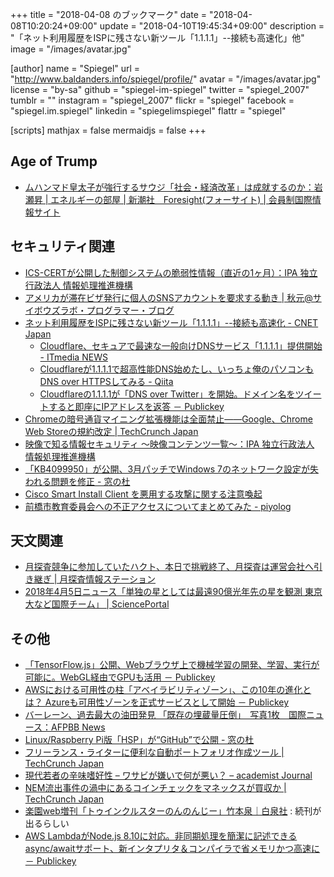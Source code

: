 +++
title = "2018-04-08 のブックマーク"
date =  "2018-04-08T10:20:24+09:00"
update = "2018-04-10T19:45:34+09:00"
description = "「ネット利用履歴をISPに残さない新ツール「1.1.1.1」--接続も高速化」他"
image = "/images/avatar.jpg"

[author]
name      = "Spiegel"
url       = "http://www.baldanders.info/spiegel/profile/"
avatar    = "/images/avatar.jpg"
license   = "by-sa"
github    = "spiegel-im-spiegel"
twitter   = "spiegel_2007"
tumblr    = ""
instagram = "spiegel_2007"
flickr    = "spiegel"
facebook  = "spiegel.im.spiegel"
linkedin  = "spiegelimspiegel"
flattr    = "spiegel"

[scripts]
  mathjax = false
  mermaidjs = false
+++

## Age of Trump

- [ムハンマド皇太子が強行するサウジ「社会・経済改革」は成就するのか：岩瀬昇 | エネルギーの部屋 | 新潮社　Foresight(フォーサイト) | 会員制国際情報サイト](http://www.fsight.jp/articles/-/43518)

## セキュリティ関連

- [ICS-CERTが公開した制御システムの脆弱性情報（直近の1ヶ月）：IPA 独立行政法人 情報処理推進機構](https://www.ipa.go.jp/security/controlsystem/icsadvisories.html)
- [アメリカが滞在ビザ発行に個人のSNSアカウントを要求する動き | 秋元@サイボウズラボ・プログラマー・ブログ](http://developer.cybozu.co.jp/akky/2018/03/usa-to-require-social-media-accounts-for-visa-application/)
- [ネット利用履歴をISPに残さない新ツール「1.1.1.1」--接続も高速化 - CNET Japan](https://japan.cnet.com/article/35117022/)
    - [Cloudflare、セキュアで最速な一般向けDNSサービス「1.1.1.1」提供開始 - ITmedia NEWS](http://www.itmedia.co.jp/news/articles/1804/02/news074.html)
    - [Cloudflareが1.1.1.1で超高性能DNS始めたし、いっちょ俺のパソコンもDNS over HTTPSしてみる - Qiita](https://qiita.com/onokatio/items/42fb4a2811600680591b)
    - [Cloudflareの1.1.1.1が「DNS over Twitter」を開始。ドメイン名をツイートすると即座にIPアドレスを返答 － Publickey](http://www.publickey1.jp/blog/18/cloudflare1111dns_over_twitterip.html)
- [Chromeの暗号通貨マイニング拡張機能は全面禁止――Google、Chrome Web Storeの規約改定  |  TechCrunch Japan](https://jp.techcrunch.com/2018/04/03/2018-04-02-google-is-banning-all-cryptomining-extensions-from-its-chrome-web-store/)
- [映像で知る情報セキュリティ ～映像コンテンツ一覧～：IPA 独立行政法人 情報処理推進機構](https://www.ipa.go.jp/security/keihatsu/videos/index.html)
- [「KB4099950」が公開、3月パッチでWindows 7のネットワーク設定が失われる問題を修正 - 窓の杜](https://forest.watch.impress.co.jp/docs/news/1114999.html)
- [Cisco Smart Install Client を悪用する攻撃に関する注意喚起](https://www.jpcert.or.jp/at/2018/at180013.html)
- [前橋市教育委員会への不正アクセスについてまとめてみた - piyolog](http://d.hatena.ne.jp/Kango/20180404/1522863234)

## 天文関連

- [月探査競争に参加していたハクト、本日で挑戦終了、月探査は運営会社へ引き継ぎ  |   月探査情報ステーション](https://moonstation.jp/blog/lunarexp/hakuto/hakuto-challenge-end-today-and-challenge-carry-on-into-its-operating-company)
- [2018年4月5日ニュース「単独の星としては最遠90億光年先の星を観測 東京大など国際チーム」 | SciencePortal](https://scienceportal.jst.go.jp/news/newsflash_review/newsflash/2018/04/20180405_01.html)

## その他

- [「TensorFlow.js」公開、Webブラウザ上で機械学習の開発、学習、実行が可能に。WebGL経由でGPUも活用 － Publickey](http://www.publickey1.jp/blog/18/tensorflowjswebwebglgpu.html)
- [AWSにおける可用性の柱「アベイラビリティゾーン」、この10年の進化とは？ Azureも可用性ゾーンを正式サービスとして開始 － Publickey](http://www.publickey1.jp/blog/18/aws10_azure.html)
- [バーレーン、過去最大の油田発見 「既存の埋蔵量圧倒」　写真1枚　国際ニュース：AFPBB News](http://www.afpbb.com/articles/-/3169618)
- [Linux/Raspberry Pi版「HSP」が“GitHub”で公開 - 窓の杜](https://forest.watch.impress.co.jp/docs/news/1114799.html)
- [フリーランス・ライターに便利な自動ポートフォリオ作成ツール  |  TechCrunch Japan](https://jp.techcrunch.com/2018/04/01/2018-03-30-cv-portfolios/)
- [現代若者の辛味嗜好性 – ワサビが嫌いで何が悪い？ – academist Journal](https://academist-cf.com/journal/?p=7158)
- [NEM流出事件の渦中にあるコインチェックをマネックスが買収か  |  TechCrunch Japan](https://jp.techcrunch.com/2018/04/03/coincheck-monex/)
- [楽園web増刊「トゥインクルスターのんのんじー」竹本泉｜白泉社](http://www.hakusensha.co.jp/rakuen/vol26/trial/0404_takemoto/HTML5/sd.html) : 続刊が出るらしい
- [AWS LambdaがNode.js 8.10に対応。非同期処理を簡潔に記述できるasync/awaitサポート、新インタプリタ＆コンパイラで省メモリかつ高速に － Publickey](http://www.publickey1.jp/blog/18/aws_lambdanodejs_810asyncawait.html)
